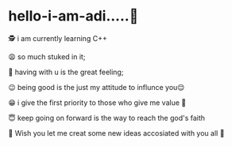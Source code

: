 # hello-i-am-adi.....:wave:

:detective:  i am currently learning C++

:weary: so much stuked in it;

:pleading_face: having with u is the great feeling;

:wink: being good is the just my attitude to influnce you:relieved:

     
:grin: i give the first priority to those who give me value :grimacing:


 :innocent: keep going on forward is the way to reach the god's faith
 
:100: Wish you let me creat some new ideas accosiated with you all :dizzy:
